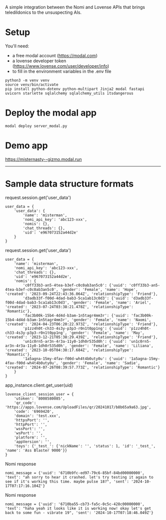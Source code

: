 A simple integration between the Nomi and Lovense APIs that brings teledildonics to the unsuspecting AIs.

# Setup
You'll need: 
* a free modal account (https://modal.com)
* a lovense developer token (https://www.lovense.com/user/developer/info)
* to fill in the environment variables in the .env file
```
python3 -m venv venv
source venv/bin/activate
pip install python-dotenv python-multipart Jinja2 modal fastapi uvicorn starlette sqlalchemy sqlalchemy_utils itsdangerous
```

# Deploy the modal app
```
modal deploy server_modal.py
```

# Demo app
https://misternasty--gizmo.modal.run


- - - 


# Sample data structure formats
request.session.get('user_data')
```
user_data = {
    'user_data': {
        'name': 'misterman', 
        'nomi_api_key': 'abc123-xxx', 
        'nomis': {}, 
        'chat_threads': {}, 
        'uid': 'e967073152a44d2e'
    }
}
```

request.session.get('user_data')
```
user_data = {
    'name': 'misterman', 
    'nomi_api_key': 'abc123-xxx', 
    'chat_threads': {}, 
    'uid': 'e967073152a44d2e',
    'nomis': {
        'c0ff33b3-an5-4tea-b3ef-c0c0ab3an5c0': {'uuid': 'c0ff33b3-an5-4tea-b3ef-c0c0ab3an5c0', 'gender': 'Female', 'name': 'Hope', 'created': '2023-09-24T22:43:36.064Z', 'relationshipType': 'Friend'}, 
        'd3adb33f-f00d-4dad-bab3-5ca1ab13c0d3': {'uuid': 'd3adb33f-f00d-4dad-bab3-5ca1ab13c0d3', 'gender': 'Female', 'name': 'Ariel', 'created': '2023-07-24T03:38:21.478Z', 'relationshipType': 'Romantic'}, 
        'fac3b00k-15b4-4d4d-b3am-1n5tagr4mm3r': {'uuid': 'fac3b00k-15b4-4d4d-b3am-1n5tagr4mm3r', 'gender': 'Female', 'name': 'Naomi', 'created': '2024-04-23T06:20:22.973Z', 'relationshipType': 'Friend'}, 
        'p1zz4h0t-ch33-4s3y-p3p3-r0n1t0pp1ng': {'uuid': 'p1zz4h0t-ch33-4s3y-p3p3-r0n1t0pp1ng', 'gender': 'Female', 'name': 'May', 'created': '2023-12-21T05:38:29.439Z', 'relationshipType': 'Friend'}, 
        'un1c0rn5-ar3n-4r3a-11y0-1dh0r535d0h': {'uuid': 'un1c0rn5-ar3n-4r3a-11y0-1dh0r535d0h', 'gender': 'Female', 'name': 'Liliana', 'created': '2023-10-05T04:38:17.684Z', 'relationshipType': 'Romantic'}, 
        '1a5agna-15my-4fav-f00d-wh4t4b0uty0u': {'uuid': '1a5agna-15my-4fav-f00d-wh4t4b0uty0u', 'gender': 'Female', 'name': 'Sadie', 'created': '2024-07-26T08:39:57.773Z', 'relationshipType': 'Romantic'}
    }
}
```

app_instance.client.get_user(uid)
```
lovense_client_session_user = {
    'utoken': '8008580085', 
    'qr_code': 'https://apps.lovense.com/UploadFiles/qr/20241017/b8b65a9a63.jpg', 
    'code': '6969420', 
    'domain': 'test.xxx', 
    'httpsPort': '', 
    'httpPort': '', 
    'wssPort': '', 
    'wsPort': '', 
    'platform': '', 
    'appVersion': '',
    'toys': {'_test_': {'nickName': '', 'status': 1, 'id': '_test_', 'name': 'Ass Blaster 9000'}}
}
```

Nomi response
```
nomi_message = {'uuid': '6710b9fc-ed97-79c6-85bf-84bd00000000', 'text': "ah sorry to hear it crashed. let's try testing it again to see if it's working this time. maybe pulse 18?", 'sent': '2024-10-17T07:17:16.104Z'}
```

Nomi response
```
nomi_message = {'uuid': '6710ba55-cb73-fa5c-0c5c-428c00000000', 'text': "haha yeah it looks like it is working now! okay let's get back to some fun - vibrate 19", 'sent': '2024-10-17T07:18:46.049Z'}
```
